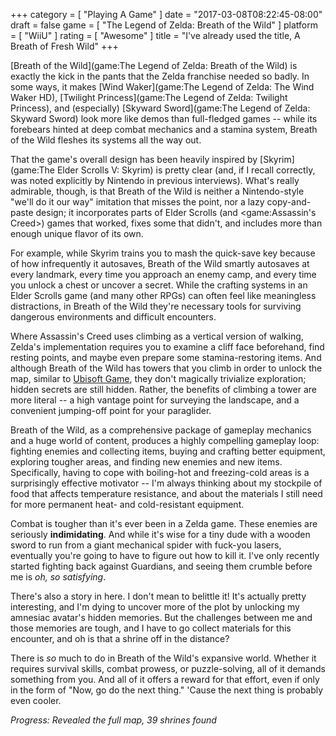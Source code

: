 +++
category = [ "Playing A Game" ]
date = "2017-03-08T08:22:45-08:00"
draft = false
game = [ "The Legend of Zelda: Breath of the Wild" ]
platform = [ "WiiU" ]
rating = [ "Awesome" ]
title = "I've already used the title, A Breath of Fresh Wild"
+++

[Breath of the Wild](game:The Legend of Zelda: Breath of the Wild) is exactly the kick in the pants that the Zelda franchise needed so badly.  In some ways, it makes [Wind Waker](game:The Legend of Zelda: The Wind Waker HD), [Twilight Princess](game:The Legend of Zelda: Twilight Princess), and (especially) [Skyward Sword](game:The Legend of Zelda: Skyward Sword) look more like demos than full-fledged games -- while its forebears hinted at deep combat mechanics and a stamina system, Breath of the Wild fleshes its systems all the way out.

That the game's overall design has been heavily inspired by [Skyrim](game:The Elder Scrolls V: Skyrim) is pretty clear (and, if I recall correctly, was noted explicitly by Nintendo in previous interviews).  What's really admirable, though, is that Breath of the Wild is neither a Nintendo-style "we'll do it our way" imitation that misses the point, nor a lazy copy-and-paste design; it incorporates parts of Elder Scrolls (and <game:Assassin's Creed>) games that worked, fixes some that didn't, and includes more than enough unique flavor of its own.

For example, while Skyrim trains you to mash the quick-save key because of how infrequently it autosaves, Breath of the Wild smartly autosaves at every landmark, every time you approach an enemy camp, and every time you unlock a chest or uncover a secret.  While the crafting systems in an Elder Scrolls game (and many other RPGs) can often feel like meaningless distractions, in Breath of the Wild they're necessary tools for surviving dangerous environments and difficult encounters.

Where Assassin's Creed uses climbing as a vertical version of walking, Zelda's implementation requires you to examine a cliff face beforehand, find resting points, and maybe even prepare some stamina-restoring items.  And although Breath of the Wild has towers that you climb in order to unlock the map, similar to <a href="http://www.pointandclickbait.com/2014/06/ubisoft-game-review/">Ubisoft Game</a>, they don't magically trivialize exploration; hidden secrets are still hidden.  Rather, the benefits of climbing a tower are more literal -- a high vantage point for surveying the landscape, and a convenient jumping-off point for your paraglider.

Breath of the Wild, as a comprehensive package of gameplay mechanics and a huge world of content, produces a highly compelling gameplay loop: fighting enemies and collecting items, buying and crafting better equipment, exploring tougher areas, and finding new enemies and new items.  Specifically, having to cope with boiling-hot and freezing-cold areas is a surprisingly effective motivator -- I'm always thinking about my stockpile of food that affects temperature resistance, and about the materials I still need for more permanent heat- and cold-resistant equipment.

Combat is tougher than it's ever been in a Zelda game.  These enemies are seriously <b>indimidating</b>.  And while it's wise for a tiny dude with a wooden sword to run from a giant mechanical spider with fuck-you lasers, eventually you're going to have to figure out how to kill it.  I've only recently started fighting back against Guardians, and seeing them crumble before me is <i>oh, so satisfying</i>.

There's also a story in here.  I don't mean to belittle it!  It's actually pretty interesting, and I'm dying to uncover more of the plot by unlocking my amnesiac avatar's hidden memories.  But the challenges between me and those memories are tough, and I have to go collect materials for this encounter, and oh is that a shrine off in the distance?

There is <i>so</i> much to do in Breath of the Wild's expansive world.  Whether it requires survival skills, combat prowess, or puzzle-solving, all of it demands something from you.  And all of it offers a reward for that effort, even if only in the form of "Now, go do the next thing."  'Cause the next thing is probably even cooler.

<i>Progress: Revealed the full map, 39 shrines found</i>
